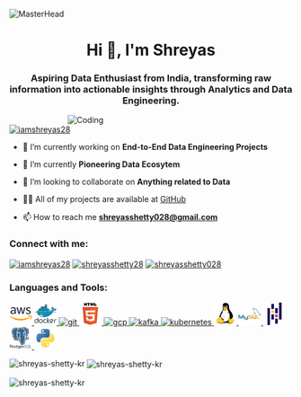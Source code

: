 ![MasterHead](https://firebasestorage.googleapis.com/v0/b/flexi-coding.appspot.com/o/dempgi7-520f8d5f-63d4-4453-8822-dbc149ae27f8.gif?alt=media&token=91c0c7b2-93c3-4029-b011-1a8703c5730d)
<h1 align="center">Hi 👋, I'm Shreyas</h1>
<h3 align="center">Aspiring Data Enthusiast from India, transforming raw information into actionable insights through Analytics and Data Engineering.</h3>
<img align="right" alt="Coding" width="400" src="https://imarticus.org/blog/wp-content/uploads/2019/05/daonline.gif">

<p align="left"> <a href="https://twitter.com/iamshreyas28" target="blank"><img src="https://img.shields.io/twitter/follow/iamshreyas28?logo=twitter&style=for-the-badge" alt="iamshreyas28" /></a> </p>

- 🔭 I’m currently working on **End-to-End Data Engineering Projects**

- 🌱 I’m currently **Pioneering Data Ecosytem**

- 👯 I’m looking to collaborate on **Anything related to Data**

- 👨‍💻 All of my projects are available at [GitHub](https://github.com/SHREYAS-SHETTY-KR?tab=repositories)

- 📫 How to reach me **shreyasshetty028@gmail.com**

<h3 align="left">Connect with me:</h3>
<p align="left">
<a href="https://twitter.com/iamshreyas28" target="blank"><img align="center" src="https://raw.githubusercontent.com/rahuldkjain/github-profile-readme-generator/master/src/images/icons/Social/twitter.svg" alt="iamshreyas28" height="30" width="40" /></a>
<a href="https://linkedin.com/in/shreyasshetty28" target="blank"><img align="center" src="https://raw.githubusercontent.com/rahuldkjain/github-profile-readme-generator/master/src/images/icons/Social/linked-in-alt.svg" alt="shreyasshetty28" height="30" width="40" /></a>
<a href="https://www.leetcode.com/shreyasshetty028" target="blank"><img align="center" src="https://raw.githubusercontent.com/rahuldkjain/github-profile-readme-generator/master/src/images/icons/Social/leet-code.svg" alt="shreyasshetty028" height="30" width="40" /></a>
</p>

<h3 align="left">Languages and Tools:</h3>
<p align="left"> <a href="https://aws.amazon.com" target="_blank" rel="noreferrer"> <img src="https://raw.githubusercontent.com/devicons/devicon/master/icons/amazonwebservices/amazonwebservices-original-wordmark.svg" alt="aws" width="40" height="40"/> </a> <a href="https://www.docker.com/" target="_blank" rel="noreferrer"> <img src="https://raw.githubusercontent.com/devicons/devicon/master/icons/docker/docker-original-wordmark.svg" alt="docker" width="40" height="40"/> </a> <a href="https://git-scm.com/" target="_blank" rel="noreferrer"> <img src="https://www.vectorlogo.zone/logos/git-scm/git-scm-icon.svg" alt="git" width="40" height="40"/> </a> <a href="https://www.w3.org/html/" target="_blank" rel="noreferrer"> <img src="https://raw.githubusercontent.com/devicons/devicon/master/icons/html5/html5-original-wordmark.svg" alt="html5" width="40" height="40"/> </a> <a href="https://cloud.google.com" target="_blank" rel="noreferrer"> <img src="https://www.vectorlogo.zone/logos/google_cloud/google_cloud-icon.svg" alt="gcp" width="40" height="40"/> </a><a href="https://kafka.apache.org/" target="_blank" rel="noreferrer"> <img src="https://www.vectorlogo.zone/logos/apache_kafka/apache_kafka-icon.svg" alt="kafka" width="40" height="40"/> </a> <a href="https://kubernetes.io" target="_blank" rel="noreferrer"> <img src="https://www.vectorlogo.zone/logos/kubernetes/kubernetes-icon.svg" alt="kubernetes" width="40" height="40"/> </a> <a href="https://www.linux.org/" target="_blank" rel="noreferrer"> <img src="https://raw.githubusercontent.com/devicons/devicon/master/icons/linux/linux-original.svg" alt="linux" width="40" height="40"/> </a> <a href="https://www.mysql.com/" target="_blank" rel="noreferrer"> <img src="https://raw.githubusercontent.com/devicons/devicon/master/icons/mysql/mysql-original-wordmark.svg" alt="mysql" width="40" height="40"/> </a> <a href="https://pandas.pydata.org/" target="_blank" rel="noreferrer"> <img src="https://raw.githubusercontent.com/devicons/devicon/2ae2a900d2f041da66e950e4d48052658d850630/icons/pandas/pandas-original.svg" alt="pandas" width="40" height="40"/> </a> <a href="https://www.postgresql.org" target="_blank" rel="noreferrer"> <img src="https://raw.githubusercontent.com/devicons/devicon/master/icons/postgresql/postgresql-original-wordmark.svg" alt="postgresql" width="40" height="40"/> </a> <a href="https://www.python.org" target="_blank" rel="noreferrer"> <img src="https://raw.githubusercontent.com/devicons/devicon/master/icons/python/python-original.svg" alt="python" width="40" height="40"/> </a> </p>

<p><img align="left" src="https://github-readme-stats.vercel.app/api/top-langs?username=shreyas-shetty-kr&show_icons=true&locale=en&layout=compact" alt="shreyas-shetty-kr" /></p>

<p>&nbsp;<img align="center" src="https://github-readme-stats.vercel.app/api?username=shreyas-shetty-kr&show_icons=true&locale=en" alt="shreyas-shetty-kr" /></p>

<p><img align="center" src="https://github-readme-streak-stats.herokuapp.com/?user=shreyas-shetty-kr&" alt="shreyas-shetty-kr" /></p>
